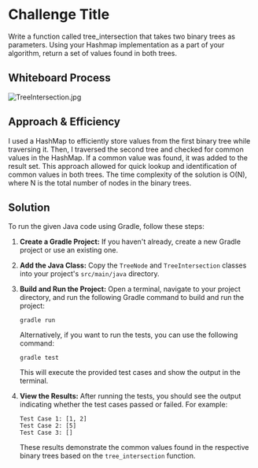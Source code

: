 # Challenge Title
<!-- Description of the challenge -->
Write a function called tree_intersection that takes two binary trees as parameters.
Using your Hashmap implementation as a part of your algorithm, return a set of values found in both trees.

## Whiteboard Process
<!-- Embedded whiteboard image -->
![TreeIntersection.jpg](..%2F..%2F..%2FDownloads%2FTreeIntersection.jpg)
## Approach & Efficiency
<!-- What approach did you take? Why? What is the Big O space/time for this approach? -->
I used a HashMap to efficiently store values from the first binary tree while traversing it. Then, I traversed the second tree and checked for common values in the HashMap. If a common value was found, it was added to the result set. This approach allowed for quick lookup and identification of common values in both trees.
The time complexity of the solution is O(N), where N is the total number of nodes in the binary trees.
## Solution
<!-- Show how to run your code, and examples of it in action -->
To run the given Java code using Gradle, follow these steps:

1. **Create a Gradle Project:**
   If you haven't already, create a new Gradle project or use an existing one.

2. **Add the Java Class:**
   Copy the `TreeNode` and `TreeIntersection` classes into your project's `src/main/java` directory.

3. **Build and Run the Project:**
   Open a terminal, navigate to your project directory, and run the following Gradle command to build and run the project:

   ```
   gradle run
   ```

   Alternatively, if you want to run the tests, you can use the following command:

   ```
   gradle test
   ```

   This will execute the provided test cases and show the output in the terminal.

4. **View the Results:**
   After running the tests, you should see the output indicating whether the test cases passed or failed. For example:

   ```
   Test Case 1: [1, 2]
   Test Case 2: [5]
   Test Case 3: []
   ```

   These results demonstrate the common values found in the respective binary trees based on the `tree_intersection` function.

